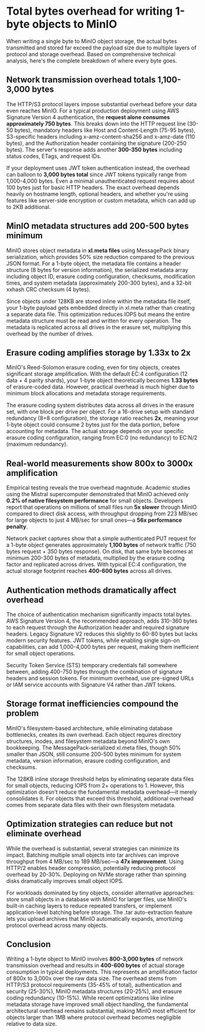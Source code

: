 # Total bytes overhead for writing 1-byte objects to MinIO

When writing a single byte to MinIO object storage, the actual bytes transmitted and stored far exceed the payload size due to multiple layers of protocol and storage overhead. Based on comprehensive technical analysis, here's the complete breakdown of where every byte goes.

## Network transmission overhead totals 1,100-3,000 bytes

The HTTP/S3 protocol layers impose substantial overhead before your data even reaches MinIO. For a typical production deployment using AWS Signature Version 4 authentication, the **request alone consumes approximately 750 bytes**. This breaks down into the HTTP request line (30-50 bytes), mandatory headers like Host and Content-Length (75-95 bytes), S3-specific headers including x-amz-content-sha256 and x-amz-date (110 bytes), and the Authorization header containing the signature (200-250 bytes). The server's response adds another **300-350 bytes** including status codes, ETags, and request IDs.

If your deployment uses JWT token authentication instead, the overhead can balloon to **3,000 bytes total** since JWT tokens typically range from 1,000-4,000 bytes. Even a minimal unauthenticated request requires about 100 bytes just for basic HTTP headers. The exact overhead depends heavily on hostname length, optional headers, and whether you're using features like server-side encryption or custom metadata, which can add up to 2KB additional.

## MinIO metadata structures add 200-500 bytes minimum

MinIO stores object metadata in **xl.meta files** using MessagePack binary serialization, which provides 50% size reduction compared to the previous JSON format. For a 1-byte object, the metadata file contains a header structure (8 bytes for version information), the serialized metadata array including object ID, erasure coding configuration, checksums, modification times, and system metadata (approximately 200-300 bytes), and a 32-bit xxhash CRC checksum (4 bytes).

Since objects under 128KB are stored inline within the metadata file itself, your 1-byte payload gets embedded directly in xl.meta rather than creating a separate data file. This optimization reduces IOPS but means the entire metadata structure must be read and written for every operation. The metadata is replicated across all drives in the erasure set, multiplying this overhead by the number of drives.

## Erasure coding amplifies storage by 1.33x to 2x

MinIO's Reed-Solomon erasure coding, even for tiny objects, creates significant storage amplification. With the default EC:4 configuration (12 data + 4 parity shards), your 1-byte object theoretically becomes **1.33 bytes** of erasure-coded data. However, practical overhead is much higher due to minimum block allocations and metadata storage requirements.

The erasure coding system distributes data across all drives in the erasure set, with one block per drive per object. For a 16-drive setup with standard redundancy (8+8 configuration), the storage ratio reaches **2x**, meaning your 1-byte object could consume 2 bytes just for the data portion, before accounting for metadata. The actual storage depends on your specific erasure coding configuration, ranging from EC:0 (no redundancy) to EC:N/2 (maximum redundancy).

## Real-world measurements show 800x to 3000x amplification

Empirical testing reveals the true overhead magnitude. Academic studies using the Mistral supercomputer demonstrated that MinIO achieved only **0.2% of native filesystem performance** for small objects. Developers report that operations on millions of small files run **5x slower** through MinIO compared to direct disk access, with throughput dropping from 223 MB/sec for large objects to just 4 MB/sec for small ones—a **56x performance penalty**.

Network packet captures show that a simple authenticated PUT request for a 1-byte object generates approximately **1,100 bytes** of network traffic (750 bytes request + 350 bytes response). On disk, that same byte becomes at minimum 200-300 bytes of metadata, multiplied by the erasure coding factor and replicated across drives. With typical EC:4 configuration, the actual storage footprint reaches **400-600 bytes** across all drives.

## Authentication methods dramatically affect overhead

The choice of authentication mechanism significantly impacts total bytes. AWS Signature Version 4, the recommended approach, adds 310-360 bytes to each request through the Authorization header and required signature headers. Legacy Signature V2 reduces this slightly to 60-80 bytes but lacks modern security features. JWT tokens, while enabling single sign-on capabilities, can add 1,000-4,000 bytes per request, making them inefficient for small object operations.

Security Token Service (STS) temporary credentials fall somewhere between, adding 400-750 bytes through the combination of signature headers and session tokens. For minimum overhead, use pre-signed URLs or IAM service accounts with Signature V4 rather than JWT tokens.

## Storage format inefficiencies compound the problem

MinIO's filesystem-based architecture, while eliminating database bottlenecks, creates its own overhead. Each object requires directory structures, inodes, and filesystem metadata beyond MinIO's own bookkeeping. The MessagePack-serialized xl.meta files, though 50% smaller than JSON, still consume 200-500 bytes minimum for system metadata, version information, erasure coding configuration, and checksums.

The 128KB inline storage threshold helps by eliminating separate data files for small objects, reducing IOPS from 2+ operations to 1. However, this optimization doesn't reduce the fundamental metadata overhead—it merely consolidates it. For objects that exceed this threshold, additional overhead comes from separate data files with their own filesystem metadata.

## Optimization strategies can reduce but not eliminate overhead

While the overhead is substantial, several strategies can minimize its impact. Batching multiple small objects into tar archives can improve throughput from 4 MB/sec to 189 MB/sec—a **47x improvement**. Using HTTP/2 enables header compression, potentially reducing protocol overhead by 20-30%. Deploying on NVMe storage rather than spinning disks dramatically improves small object IOPS.

For workloads dominated by tiny objects, consider alternative approaches: store small objects in a database with MinIO for larger files, use MinIO's built-in caching layers to reduce repeated transfers, or implement application-level batching before storage. The .tar auto-extraction feature lets you upload archives that MinIO automatically expands, amortizing protocol overhead across many objects.

## Conclusion

Writing a 1-byte object to MinIO involves **800-3,000 bytes** of network transmission overhead and results in **400-600 bytes** of actual storage consumption in typical deployments. This represents an amplification factor of 800x to 3,000x over the raw data size. The overhead stems from HTTP/S3 protocol requirements (35-45% of total), authentication and security (25-30%), MinIO metadata structures (20-25%), and erasure coding redundancy (10-15%). While recent optimizations like inline metadata storage have improved small object handling, the fundamental architectural overhead remains substantial, making MinIO most efficient for objects larger than 1MB where protocol overhead becomes negligible relative to data size.
